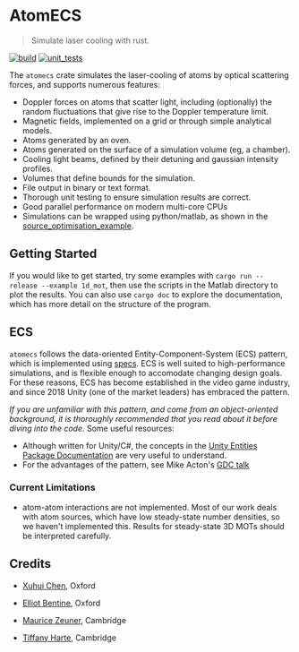 # AtomECS
> Simulate laser cooling with rust.

[![build](https://github.com/TeamAtomECS/AtomECS/actions/workflows/build.yml/badge.svg)](https://github.com/TeamAtomECS/AtomECS/actions/workflows/build.yml) [![unit_tests](https://github.com/TeamAtomECS/AtomECS/actions/workflows/unit-tests.yml/badge.svg)](https://github.com/TeamAtomECS/AtomECS/actions/workflows/unit-tests.yml)

The `atomecs` crate simulates the laser-cooling of atoms by optical scattering forces, and supports numerous features:
* Doppler forces on atoms that scatter light, including (optionally) the random fluctuations that give rise to the Doppler temperature limit.
* Magnetic fields, implemented on a grid or through simple analytical models.
* Atoms generated by an oven.
* Atoms generated on the surface of a simulation volume (eg, a chamber).
* Cooling light beams, defined by their detuning and gaussian intensity profiles.
* Volumes that define bounds for the simulation.
* File output in binary or text format.
* Thorough unit testing to ensure simulation results are correct.
* Good parallel performance on modern multi-core CPUs
* Simulations can be wrapped using python/matlab, as shown in the [source_optimisation_example](https://github.com/TeamAtomECS/source_optimisation_example).

## Getting Started

If you would like to get started, try some examples with `cargo run --release --example 1d_mot`, then use the scripts in the Matlab directory to plot the results.
You can also use `cargo doc` to explore the documentation, which has more detail on the structure of the program.

## ECS

`atomecs` follows the data-oriented Entity-Component-System (ECS) pattern, which is implemented using [specs](https://github.com/slide-rs/specs).
ECS is well suited to high-performance simulations, and is flexible enough to accomodate changing design goals.
For these reasons, ECS has become established in the video game industry, and since 2018 Unity (one of the market leaders) has embraced the pattern.

_If you are unfamiliar with this pattern, and come from an object-oriented background, it is thoroughly recommended that you read about it before diving into the code._
Some useful resources:
* Although written for Unity/C#, the concepts in the [Unity Entities Package Documentation](https://docs.unity3d.com/Packages/com.unity.entities@0.14/manual/ecs_core.html) are very useful to understand.
* For the advantages of the pattern, see Mike Acton's [GDC talk](https://www.youtube.com/watch?v=p65Yt20pw0g)

### Current Limitations

* atom-atom interactions are not implemented. Most of our work deals with atom sources, which have low steady-state number densities, so we haven't implemented this. Results for steady-state 3D MOTs should be interpreted carefully.

## Credits

* [Xuhui Chen](https://github.com/Pi-sun), Oxford

* [Elliot Bentine](https://github.com/ElliotB256), Oxford

* [Maurice Zeuner](https://github.com/MauriceZeuner), Cambridge

* [Tiffany Harte](https://github.com/tiffanyharte), Cambridge
